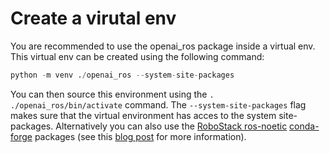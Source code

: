 # Create a virutal env

You are recommended to use the openai\_ros package inside a virtual env. This virtual env can be created using the following command:

```python
python -m venv ./openai_ros --system-site-packages
```

You can then source this environment using the `. ./openai_ros/bin/activate` command. The  `--system-site-packages` flag makes sure that the virtual environment has acces to the system site-packages. Alternatively you can also use the [RoboStack ros-noetic](https://github.com/RoboStack/ros-noetic) [conda-forge](https://conda-forge.org/) packages (see this [blog post](https://medium.com/robostack/cross-platform-conda-packages-for-ros-fa1974fd1de3) for more information).
